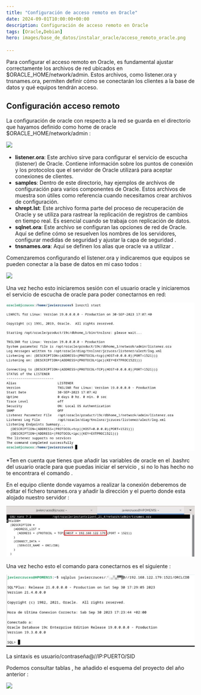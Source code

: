 ```yaml
---
title: "Configuración de acceso remoto en Oracle"
date: 2024-09-01T10:00:00+00:00
description: Configuración de acceso remoto en Oracle
tags: [Oracle,Debian]
hero: images/base_de_datos/instalar_oracle/acceso_remoto_oracle.png

---
```



Para configurar el acceso remoto en Oracle, es fundamental ajustar correctamente los archivos de red ubicados en $ORACLE_HOME/network/admin. Estos archivos, como listener.ora y tnsnames.ora, permiten definir cómo se conectarán los clientes a la base de datos y qué equipos tendrán acceso.

## Configuración acceso remoto

La configuración de oracle con respecto a la red se guarda en el directorio que hayamos definido como home de oracle  $ORACLE\_HOME/network/admin :

![](/base_de_datos/oracle_acceso_remoto/img/Aspose.Words.55b57132-3c19-4447-864b-0b88f1173a10.029.png)

- **listener.ora**: Este archivo sirve para configurar el servicio de escucha (listener) de Oracle. Contiene información sobre los puntos de conexión y los protocolos que el servidor de Oracle utilizará para aceptar conexiones de clientes.
- **samples**: Dentro de este directorio, hay ejemplos de archivos de configuración para varios componentes de Oracle. Estos archivos de muestra son útiles como referencia cuando necesitamos crear archivos de configuración.
- **shrept.lst**: Este archivo forma parte del proceso de recuperación de Oracle y se utiliza para rastrear la replicación de registros de cambios en tiempo real. Es esencial cuando se trabaja con replicación de datos.
- **sqlnet.ora**: Este archivo se configuran las opciones de red de Oracle. Aquí se define cómo se resuelven los nombres de los servidores, configurar medidas de seguridad y ajustar la capa de seguridad .
- **tnsnames.ora**: Aquí se definen los alias que oracle va a utilizar .

Comenzaremos configurando el listener.ora y indicaremos que equipos se pueden conectar a la base de datos en mi caso todos :

![](/base_de_datos/oracle_acceso_remoto/img/Aspose.Words.55b57132-3c19-4447-864b-0b88f1173a10.030.png)

Una vez hecho esto iniciaremos sesión con el usuario oracle y iniciaremos el servicio de escucha de oracle para poder conectarnos en red:

![](/base_de_datos/oracle_acceso_remoto/img/Aspose.Words.55b57132-3c19-4447-864b-0b88f1173a10.031.jpeg)

\*Ten en cuenta que tienes que añadir las variables de oracle en el .bashrc del usuario oracle para que puedas iniciar el servicio , si no lo has hecho no te encontrara el comando .

En el equipo cliente donde vayamos a realizar la conexión deberemos de editar el fichero tsnames.ora y añadir la dirección y el puerto donde esta alojado nuestro servidor :

![](/base_de_datos/oracle_acceso_remoto/img/Aspose.Words.55b57132-3c19-4447-864b-0b88f1173a10.032.jpeg)

Una vez hecho esto el comando para conectarnos es el siguiente :

![](/base_de_datos/oracle_acceso_remoto/img/IMG_20231028_213222.jpg)

La sintaxis es usuario/contraseña@//IP:PUERTO/SID

Podemos consultar tablas , he añadido el esquema del proyecto del año anterior :

![](/base_de_datos/oracle_acceso_remoto/img/Aspose.Words.55b57132-3c19-4447-864b-0b88f1173a10.034.png)